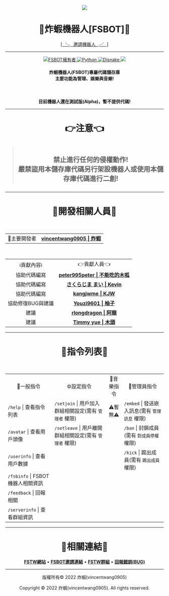 <p align="center">
    <image src="https://media.discordapp.net/attachments/967316685868662855/967376750793342996/fsbot-icon.png?width=222&height=222" ></image>
    <h1 align="center">
        <b>🍤炸蝦機器人[FSBOT]🍤</b>
    </h1>
</p>

<p align="center">
<a href="https://dcbot.fstw.tk/">[ ╰╮ 邀請機器人 ╭╯ ]</a>
</p>

---

<p align="center">
    <a href="https://github.com/vincentwang0905">
        <img alt="FSBOT擁有者" src="https://img.shields.io/badge/FSBOT擁有者-炸蝦(vincentwang0905)-blue.svg?style=for-the-badge&logo=github" />
    </a>
    <a href="https://www.python.org/">
        <img alt="Python" src="https://img.shields.io/badge/Python版本-V3.10.4-yellow.svg?style=for-the-badge&logo=python" />
    </a>
    <a href="https://docs.disnake.dev/">
        <img alt="Disnake" src="https://img.shields.io/badge/Disnake版本-V2.5.1-blue.svg?style=for-the-badge&logo=discord" />
    </a>
    <a href="https://discord.gg/YRu75UHSWz" alt="Discord支援群組">
        <img src="https://img.shields.io/discord/898190213854134272?style=for-the-badge&logo=discord&label=%E6%94%AF%E6%8F%B4%E4%BC%BA%E6%9C%8D%E5%99%A8"/>
    </a>
</p>
<h4 align="center">
    <b>炸蝦機器人(FSBOT)專屬代碼儲存庫</br>主要功能為管理、娛樂與音樂!</b>
<h4>



<p align="center"></br></br>目前機器人還在測試版(Alpha)，暫不提供代碼!</p>

---

<h1 align="center"><b>👉注意👈</b></h1>

> <h2 align="center"></br>禁止進行任何的侵權動作!</br>嚴禁盜用本儲存庫代碼另行架設機器人或使用本儲存庫代碼進行二創!<h2> 

---

<h1 align="center"><b>👑開發相關人員👑</b></h1>
<p align="center">
    </br><table align="center">
        <tr align="center">
            <td align="center">👑主要開發者</td>
            <td align="center"><a href="https://github.com/vincentwang0905" alt="vincentwang0905 炸蝦"><b>vincentwang0905 | 炸蝦</b></a></td>
        </tr>
    </table></br>
    <table align="center">
        <tr align="center">
            <td align="center">ℹ️貢獻內容ℹ️</td>
            <td align="center">👉貢獻人員👈</td>
        </tr>
        <tr align="center">
            <td align="center">協助代碼編寫</td>
            <td align="center"><a href="https://github.com/peter995peter" alt="peter995peter 不能吃的木呱"><b>peter995peter | 不能吃的木呱</b></td>
        </tr>
        <tr align="center">
            <td align="center">協助代碼編寫</td>
            <td align="center"><a href="https://github.com/Sakurajima-Mai-San" alt="さくらじま まい Kevin"><b>さくらじま まい | Kevin</b></td>
        </tr>
        <tr align="center">
            <td align="center">協助代碼編寫</td>
            <td align="center"><a href="https://github.com/kangjwme" alt="kangjwme KJW"><b>kangjwme | KJW</b></td>
        </tr>
        <tr align="center">
            <td align="center">協助修復BUG與建議</td>
            <td align="center"><a href="https://github.com/Youzi9601" alt="Youzi9601柚子"><b>Youzi9601 | 柚子</b></td>
        </tr>
        <tr align="center">
            <td align="center">建議</td>
            <td align="center"><a href="https://github.com/rlongdragon" alt="rlongdragon 阿龍"><b>rlongdragon | 阿龍</b></td>
        </tr>
        <tr align="center">
            <td align="center">建議</td>
            <td align="center"><a href="https://github.com/TimmyYue" alt="Timmy yue 木頭"><b>Timmy yue | 木頭</b></td>
        </tr>
    </table>
</p>

---

<h1 align="center"><b>📜指令列表📜</b></h1>
<p align="center">
    </br><table align="center">
        <tr>
            <td align="center">📖一般指令</td>
            <td align="center">⚙設定指令</td>
            <td align="center">🎵音樂指令</td>
            <td align="center">🚫管理員指令</td>
        </tr>
        <tr>
            <td><code>/help</code> | 查看指令列表</td>
            <td><code>/setjoin</code> | 用戶加入群組相關設定(需有 <code>管理者</code> 權限)</td>
            <td align="center">⚠️暫無⚠️</td>
            <td><code>/embed</code> | 發送嵌入訊息(需有 <code>管理訊息</code> 權限)</td>
        </tr>
        <tr>
            <td><code>/avatar</code> | 查看用戶頭像</td>
            <td><code>/setleave</code> | 用戶離開群組相關設定(需有 <code>管理者</code> 權限)</td>
            <td></td>
            <td><code>/ban</code> | 封鎖成員(需有 <code>對成員停權</code> 權限)</td>
        </tr>
        <tr>
            <td><code>/userinfo</code> | 查看用戶數據</td>
            <td></td>
            <td></td>
            <td><code>/kick</code> | 踢出成員(需有 <code>踢出成員</code> 權限)</td>
        </tr>
        <tr>
            <td><code>/fsbinfo</code> | FSBOT機器人相關資訊</td>
            <td></td>
            <td></td>
            <td></td>
        </tr>
        <tr>
            <td><code>/feedback</code> | 回報相關</td>
            <td></td>
            <td></td>
            <td></td>
        </tr>
        <tr>
            <td><code>/serverinfo</code> | 查看群組資訊</td>
            <td></td>
            <td></td>
            <td></td>
        </tr>
    </table>
</p>

---

<h1 align="center"><b>🔗相關連結🔗</b></h1>
<p align="center">
    <a href="https://fstw.cf" alt="FSTW網站"><b>FSTW網站</b></a> • <a href="https://dcbot.fstw.tk/" alt="FSBOT邀請連結"><b>FSBOT邀請連結</b></a> • <a href="https://discord.gg/YRu75UHSWz" alt="FSTW群組"><b>FSTW群組</b></a> • <a href="https://github.com/friedshrimptaiwan/FSBOT/issues" alt="BUG回報"><b>回報錯誤(BUG)</b></a>
</p>

---

<p align="center">版權所有© 2022 炸蝦(vincentwang0905)</p>
<p align="center">Copyright © 2022 炸蝦(vincentwang0905). All rights reserved.</p>
